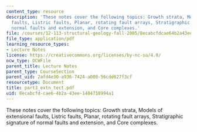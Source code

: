 ```yaml
---
content_type: resource
description: 'These notes cover the following topics: Growth strata, Models of extensional
  faults, Listric faults, Planar, rotating fault arrays, Stratigraphic signature of
  normal faults and extension, and Core complexes.'
file: /courses/12-113-structural-geology-fall-2005/8ecabcfdcae64b2a43ee1404718994a1_part3_extn_tect.pdf
file_type: application/pdf
learning_resource_types:
- Lecture Notes
license: https://creativecommons.org/licenses/by-nc-sa/4.0/
ocw_type: OCWFile
parent_title: Lecture Notes
parent_type: CourseSection
parent_uid: 2afd4e30-a936-7424-a008-56cdd627f3cf
resourcetype: Document
title: part3_extn_tect.pdf
uid: 8ecabcfd-cae6-4b2a-43ee-1404718994a1
---
```

These notes cover the following topics: Growth strata, Models of extensional faults, Listric faults, Planar, rotating fault arrays, Stratigraphic signature of normal faults and extension, and Core complexes.